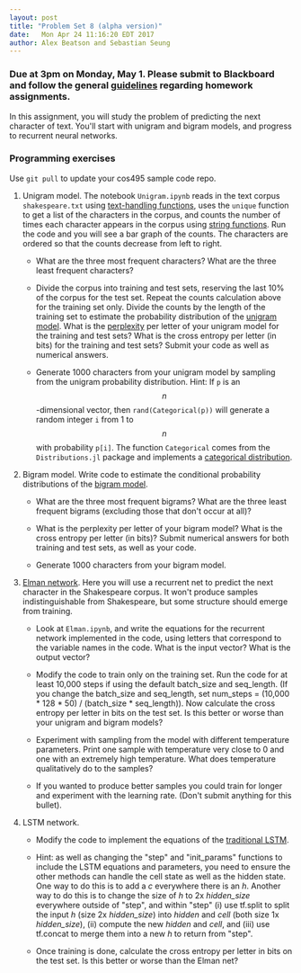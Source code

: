 ```yaml
---
layout: post
title: "Problem Set 8 (alpha version)"
date:   Mon Apr 24 11:16:20 EDT 2017
author: Alex Beatson and Sebastian Seung
---
```

<style>
.center-image
{
    margin: 0 auto;
    display: block;
}
</style>

$$
\DeclareMathOperator*\trace{Tr}
\DeclareMathOperator*\argmax{argmax}
\DeclareMathOperator*\argmin{argmin}
$$

### Due at 3pm on Monday, May 1. Please submit to Blackboard and follow the general [guidelines](https://cos495.github.io/general/2017/02/06/homework-guidelines.html) regarding homework assignments.

In this assignment, you will study the problem of predicting the next character of text.  You'll start with unigram and bigram models, and progress to recurrent neural networks.

### Programming exercises

Use `git pull` to update your cos495 sample code repo.

1. Unigram model.  The notebook `Unigram.ipynb` reads in the text corpus `shakespeare.txt` using [text-handling functions](https://en.wikibooks.org/wiki/Introducing_Julia/Working_with_text_files), uses the `unique` function to get a list of the characters in the corpus, and counts the number of times each character appears in the corpus using [string functions](https://en.wikibooks.org/wiki/Introducing_Julia/Strings_and_characters). Run the code and you will see a bar graph of the counts.  The characters are ordered so that the counts decrease from left to right. 

   - What are the three most frequent characters? What are the three least frequent characters?
   
   - Divide the corpus into training and test sets, reserving the last 10% of the corpus for the test set.  Repeat the counts calculation above for the training set only.  Divide the counts by the length of the training set to estimate the probability distribution of the [unigram model](https://en.wikipedia.org/wiki/Language_model#Unigram_models).  What is the [perplexity](https://en.wikipedia.org/wiki/Perplexity) per letter of your unigram model for the training and test sets?  What is the cross entropy per letter (in bits) for the training and test sets?  Submit your code as well as numerical answers.
   
   - Generate 1000 characters from your unigram model by sampling from the unigram probability distribution.  Hint: If `p` is an $$n$$-dimensional vector, then `rand(Categorical(p))` will generate a random integer `i` from 1 to $$n$$ with probability `p[i]`.  The function `Categorical` comes from the `Distributions.jl` package and implements a [categorical distribution](https://en.wikipedia.org/wiki/Categorical_distribution).
   
2. Bigram model. Write code to estimate the conditional probability distributions of the [bigram model](https://en.wikipedia.org/wiki/Language_model#n-gram_models).

   - What are the three most frequent bigrams?  What are the three least frequent bigrams (excluding those that don't occur at all)?

   - What is the perplexity per letter of your bigram model?  What is the cross entropy per letter (in bits)?  Submit numerical answers for both training and test sets, as well as your code.

   - Generate 1000 characters from your bigram model.

3. [Elman network](https://en.wikipedia.org/wiki/Recurrent_neural_network#Elman_networks_and_Jordan_networks). Here you will use a recurrent net to predict the next character in the Shakespeare corpus.  It won't produce samples indistinguishable from Shakespeare, but some structure should emerge from training.

   - Look at `Elman.ipynb`, and write the equations for the recurrent network implemented in the code, using letters that correspond to the variable names in the code. What is the input vector?  What is the output vector?

   - Modify the code to train only on the training set. Run the code for at least 10,000 steps if using the default batch_size and seq_length. (If you change the batch_size and seq_length, set num_steps = (10,000 * 128 * 50) / (batch_size * seq_length)). Now calculate the cross entropy per letter in bits on the test set.  Is this better or worse than your unigram and bigram models?

   - Experiment with sampling from the model with different temperature parameters. Print one sample with temperature very close to 0 and one with an extremely high temperature. What does temperature qualitatively do to the samples?
   
   - If you wanted to produce better samples you could train for longer and experiment with the learning rate. (Don't submit anything for this bullet).

2. LSTM network. 

   - Modify the code to implement the equations of the [traditional LSTM](https://en.wikipedia.org/wiki/Long_short-term_memory#Traditional_LSTM).
   
   - Hint: as well as changing the "step" and "init_params" functions to include the LSTM equations and parameters, you need to ensure the other methods can handle the cell state as well as the hidden state. One way to do this is to add a *c* everywhere there is an *h*. Another way to do this is to change the size of *h* to 2x *hidden_size* everywhere outside of "step", and within "step" (i) use tf.split to split the input *h* (size 2x *hidden_size*) into *hidden* and *cell* (both size 1x *hidden_size*), (ii) compute the new *hidden* and *cell*, and (iii) use tf.concat to merge them into a new *h* to return from "step".

   - Once training is done, calculate the cross entropy per letter in bits on the test set.  Is this better or worse than the Elman net?
